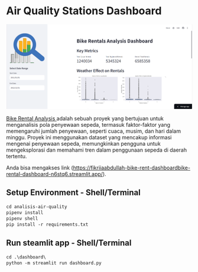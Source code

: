 # Air Quality Stations Dashboard 

![image](https://github.com/fikriiaabdullah/Bike-Rental-Analysis/blob/main/data/image.png)
 
[Bike Rental Analysis ](https://fikriiaabdullah-bike-rent-dashboardbike-rental-dashboard-n6stq6.streamlit.app/) adalah sebuah proyek yang bertujuan untuk menganalisis pola penyewaan sepeda, termasuk faktor-faktor yang memengaruhi jumlah penyewaan, seperti cuaca, musim, dan hari dalam minggu. Proyek ini menggunakan dataset yang mencakup informasi mengenai penyewaan sepeda, memungkinkan pengguna untuk mengeksplorasi dan memahami tren dalam penggunaan sepeda di daerah tertentu.


Anda bisa mengakses link (https://fikriiaabdullah-bike-rent-dashboardbike-rental-dashboard-n6stq6.streamlit.app/).

## Setup Environment - Shell/Terminal
```
cd analisis-air-quality
pipenv install
pipenv shell
pip install -r requirements.txt
```
## Run steamlit app - Shell/Terminal
```
cd .\dashboard\
python -m streamlit run dashboard.py
```
